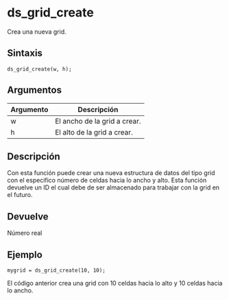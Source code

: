 # ds_grid_create

Crea una nueva grid.

## Sintaxis

  
```gml  
ds_grid_create(w, h);  
```  

## Argumentos

Argumento|Descripción|  
---|---|  
w|El ancho de la grid a crear.|  
h|El alto de la grid a crear.|  

## Descripción

Con esta función puede crear una nueva estructura de datos del tipo grid con el especifico número de celdas hacia lo ancho y alto. Esta función devuelve un ID el cual debe de ser almacenado para trabajar con la grid en el futuro.

## Devuelve

Número real

## Ejemplo

  
```gml  
mygrid = ds_grid_create(10, 10);  
```  
El código anterior crea una grid con 10 celdas hacia lo alto y 10 celdas hacia lo ancho.